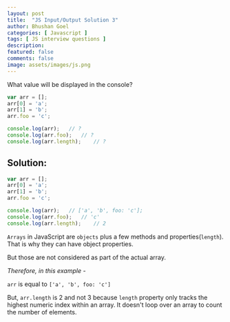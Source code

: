 ```yaml
---
layout: post
title:  "JS Input/Output Solution 3"
author: Bhushan Goel
categories: [ Javascript ]
tags: [ JS interview questions ]
description:
featured: false
comments: false
image: assets/images/js.png
---
```


What value will be displayed in the console?

```javascript
var arr = [];
arr[0] = 'a';
arr[1] = 'b';
arr.foo = 'c';

console.log(arr);   // ?
console.log(arr.foo);   // ?
console.log(arr.length);    // ?
```

## Solution:

```javascript
var arr = [];
arr[0] = 'a';
arr[1] = 'b';
arr.foo = 'c';

console.log(arr);   // ['a', 'b', foo: 'c'];
console.log(arr.foo);   // 'c'
console.log(arr.length);    // 2
```

`Arrays` in JavaScript are `objects` plus a few methods and properties\(`length`\). That is why they can have object properties.

But those are not considered as part of the actual array.

_Therefore, in this example -_

`arr` is equal to `['a', 'b', foo: 'c']`

But, `arr.length` is 2 and not 3 because `length` property only tracks the highest numeric index within an array. It doesn't loop over an array to count the number of elements.

